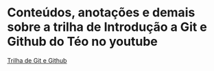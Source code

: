 # Conteúdos, anotações e demais sobre a trilha de Introdução a Git e Github do Téo no youtube

[Trilha de Git e Github](https://youtube.com/playlist?list=PLvlkVRRKOYFQ3cfYPjLeQ0KvrQ8bG5H11&si=A_mQiwDKwdEI2D0W)
